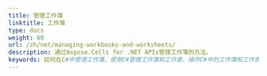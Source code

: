 ```yaml
---
title: 管理工作簿
linktitle: 工作簿
type: docs
weight: 60
url: /zh/net/managing-workbooks-and-worksheets/
description: 通过Aspose.Cells for .NET APIs管理工作簿的方法。
keywords: 如何在C#中管理工作簿，使用C#管理工作簿和工作表，操作C#中的工作簿和工作表。 
---
```

